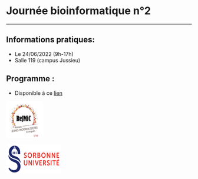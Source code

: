 # Journée bioinformatique n°2
---

## Informations pratiques:
- Le 24/06/2022 (9h-17h)
- Salle 119 (campus Jussieu)

## Programme :

- Disponible à ce [lien](Cours/Rejmic_intro_2022.pdf)
<p >
  <img src="Images/logo_ReJMIC.PNG" width="100" height="100">
</p>
<p >
  <img src="Images/Logo_Sorbonne_Universite.png" width="150" height="80">
</p>

